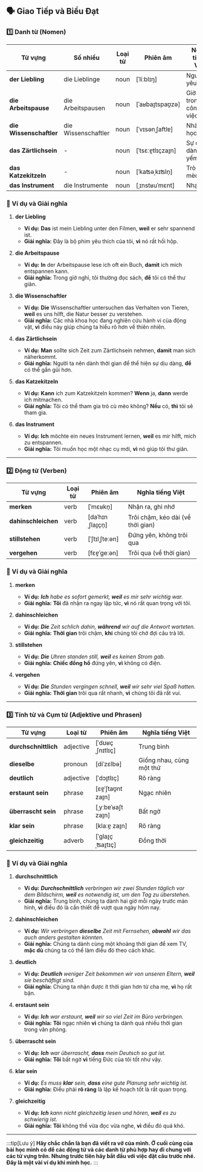 ## **🗣️ Giao Tiếp và Biểu Đạt**

### **1️⃣ Danh từ (Nomen)**

|**Từ vựng**|**Số nhiều**|**Loại từ**|**Phiên âm**|**Nghĩa tiếng Việt**|
|---|---|---|---|---|
|**der Liebling**|die Lieblinge|noun|[ˈliːblɪŋ]|Người/vật yêu thích|
|**die Arbeitspause**|die Arbeitspausen|noun|[ˈaʁbaɪ̯tspaʊ̯zə]|Giờ nghỉ trong công việc|
|**die Wissenschaftler**|die Wissenschaftler|noun|[ˈvɪsənˌʃaftlɐ]|Nhà khoa học|
|**das Zärtlichsein**|-|noun|[ˈtsɛːɐ̯tlɪçzaɪ̯n]|Sự dịu dàng, âu yếm|
|**das Katzekitzeln**|-|noun|[ˈkaʦəˌkɪʦln̩]|Trò cù mèo|
|**das Instrument**|die Instrumente|noun|[ˌɪnstʁuˈmɛnt]|Nhạc cụ|

### **📌 Ví dụ và Giải nghĩa**

1. **der Liebling**
    
    - **Ví dụ:** **Das** ist mein Liebling unter den Filmen, **weil** er sehr spannend ist.
    - **Giải nghĩa:** Đây là bộ phim yêu thích của tôi, **vì** nó rất hồi hộp.
2. **die Arbeitspause**
    
    - **Ví dụ:** **In** der Arbeitspause lese ich oft ein Buch, **damit** ich mich entspannen kann.
    - **Giải nghĩa:** Trong giờ nghỉ, tôi thường đọc sách, **để** tôi có thể thư giãn.
3. **die Wissenschaftler**
    
    - **Ví dụ:** **Die** Wissenschaftler untersuchen das Verhalten von Tieren, **weil** es uns hilft, die Natur besser zu verstehen.
    - **Giải nghĩa:** Các nhà khoa học đang nghiên cứu hành vi của động vật, **vì** điều này giúp chúng ta hiểu rõ hơn về thiên nhiên.
4. **das Zärtlichsein**
    
    - **Ví dụ:** **Man** sollte sich Zeit zum Zärtlichsein nehmen, **damit** man sich näherkommt.
    - **Giải nghĩa:** Người ta nên dành thời gian để thể hiện sự dịu dàng, **để** có thể gần gũi hơn.
5. **das Katzekitzeln**
    
    - **Ví dụ:** **Kann** ich zum Katzekitzeln kommen? **Wenn** ja, **dann** werde ich mitmachen.
    - **Giải nghĩa:** Tôi có thể tham gia trò cù mèo không? **Nếu** có, **thì** tôi sẽ tham gia.
6. **das Instrument**
    
    - **Ví dụ:** **Ich** möchte ein neues Instrument lernen, **weil** es mir hilft, mich zu entspannen.
    - **Giải nghĩa:** Tôi muốn học một nhạc cụ mới, **vì** nó giúp tôi thư giãn.

---
### **2️⃣ Động từ (Verben)**

| **Từ vựng**         | **Loại từ** | **Phiên âm**      | **Nghĩa tiếng Việt**              |
| ------------------- | ----------- | ----------------- | --------------------------------- |
| **merken**          | verb        | [ˈmɛʁkn̩]         | Nhận ra, ghi nhớ                  |
| **dahinschleichen** | verb        | [daˈhɪnˌʃlaɪ̯çn̩] | Trôi chậm, kéo dài (về thời gian) |
| **stillstehen**     | verb        | [ˈʃtɪlˌʃteːən]    | Đứng yên, không trôi qua          |
| **vergehen**        | verb        | [fɛɐ̯ˈɡeːən]      | Trôi qua (về thời gian)           |

### **📌 Ví dụ và Giải nghĩa**

1. **merken**
    
    - **Ví dụ:** _**Ich** habe es sofort gemerkt, **weil** es mir sehr wichtig war._  
    - **Giải nghĩa:** **Tôi** đã nhận ra ngay lập tức, **vì** nó rất quan trọng với tôi.
2. **dahinschleichen**
    
    - **Ví dụ:** _**Die** Zeit schlich dahin, **während** wir auf die Antwort warteten._
    - **Giải nghĩa:** **Thời gian** trôi chậm, **khi** chúng tôi chờ đợi câu trả lời.
3. **stillstehen**
    
    - **Ví dụ:** _**Die** Uhren standen still, **weil** es keinen Strom gab._  
    - **Giải nghĩa:** **Chiếc đồng hồ** đứng yên, **vì** không có điện.
4. **vergehen**
    
    - **Ví dụ:** _**Die** Stunden vergingen schnell, **weil** wir sehr viel Spaß hatten._
    - **Giải nghĩa:** **Thời gian** trôi qua rất nhanh, **vì** chúng tôi đã rất vui.


---

### **3️⃣ Tính từ và Cụm từ (Adjektive und Phrasen)**

| **Từ vựng**          | **Loại từ** | **Phiên âm**        | **Nghĩa tiếng Việt**     |
| -------------------- | ----------- | ------------------- | ------------------------ |
| **durchschnittlich** | adjective   | [ˈdʊʁçˌʃnɪtlɪç]     | Trung bình               |
| **dieselbe**         | pronoun     | [diˈzɛlbə]          | Giống nhau, cùng một thứ |
| **deutlich**         | adjective   | [ˈdɔɪ̯tlɪç]         | Rõ ràng                  |
| **erstaunt sein**    | phrase      | [ɛɐ̯ˈʃtaʊ̯nt zaɪ̯n] | Ngạc nhiên               |
| **überrascht sein**  | phrase      | [ˌyːbɐˈʁaʃt zaɪ̯n]  | Bất ngờ                  |
| **klar sein**        | phrase      | [klaːɐ̯ zaɪ̯n]      | Rõ ràng                  |
| **gleichzeitig**     | adverb      | [ˈɡlaɪ̯çˌʦaɪ̯tɪç]   | Đồng thời                |

### **📌 Ví dụ và Giải nghĩa**

1. **durchschnittlich**
    
    - **Ví dụ:** _**Durchschnittlich** verbringen wir zwei Stunden täglich vor dem Bildschirm, **weil** es notwendig ist, um den Tag zu überstehen._   
    - **Giải nghĩa:** Trung bình, chúng ta dành hai giờ mỗi ngày trước màn hình, **vì** điều đó là cần thiết để vượt qua ngày hôm nay.
2. **dahinschleichen**
    
    - **Ví dụ:** _Wir verbringen **dieselbe** Zeit mit Fernsehen, **obwohl** wir das auch anders gestalten könnten._  
    - **Giải nghĩa:** Chúng ta dành cùng một khoảng thời gian để xem TV, **mặc dù** chúng ta có thể làm điều đó theo cách khác.
3. **deutlich**
    
    - **Ví dụ:** _**Deutlich** weniger Zeit bekommen wir von unseren Eltern, **weil** sie beschäftigt sind._  
    - **Giải nghĩa:** Chúng ta nhận được ít thời gian hơn từ cha mẹ, **vì** họ rất bận.
4. **erstaunt sein**
    
    - **Ví dụ:** _**Ich** war erstaunt, **weil** wir so viel Zeit im Büro verbringen._  
    - **Giải nghĩa:** **Tôi** ngạc nhiên **vì** chúng ta dành quá nhiều thời gian trong văn phòng.
5. **überrascht sein**
    
    - **Ví dụ:** _**Ich** war überrascht, **dass** mein Deutsch so gut ist._ 
    - **Giải nghĩa:** **Tôi** bất ngờ **vì** tiếng Đức của tôi tốt như vậy.
6. **klar sein**
    
    - **Ví dụ:** _Es muss **klar** sein, **dass** eine gute Planung sehr wichtig ist._  
    - **Giải nghĩa:** Điều phải **rõ ràng** là lập kế hoạch tốt là rất quan trọng.
7. **gleichzeitig**
    
    - **Ví dụ:** _**Ich** kann nicht gleichzeitig lesen und hören, **weil** es zu schwierig ist._ 
    - **Giải nghĩa:** **Tôi** không thể vừa đọc vừa nghe, **vì** điều đó quá khó.

---
:::tip[Lưu ý]
**Hãy chắc chắn là bạn đã viết ra vở của mình. Ở cuối cùng của bài học mình có để các động từ và các danh từ phù hợp hay đi chung với các từ vựng trên. Nhưng trước tiên hãy bắt đầu với việc đặt câu trước nhé. Đây là một vài ví dụ khi mình học.**
:::

